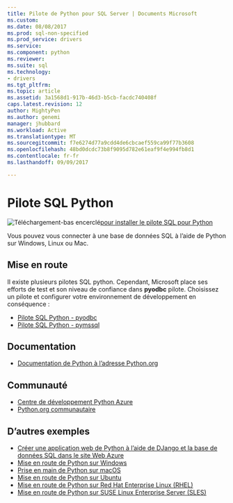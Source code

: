 ```yaml
---
title: Pilote de Python pour SQL Server | Documents Microsoft
ms.custom: 
ms.date: 08/08/2017
ms.prod: sql-non-specified
ms.prod_service: drivers
ms.service: 
ms.component: python
ms.reviewer: 
ms.suite: sql
ms.technology:
- drivers
ms.tgt_pltfrm: 
ms.topic: article
ms.assetid: 3a1568d1-917b-46d3-b5cb-facdc740408f
caps.latest.revision: 12
author: MightyPen
ms.author: genemi
manager: jhubbard
ms.workload: Active
ms.translationtype: MT
ms.sourcegitcommit: f7e6274d77a9cdd4de6cbcaef559ca99f77b3608
ms.openlocfilehash: 48bd0dcdc73b8f9095d782e61eaf9f4e994fb8d1
ms.contentlocale: fr-fr
ms.lasthandoff: 09/09/2017

---
```

# <a name="python-sql-driver"></a>Pilote SQL Python

![Téléchargement-bas encerclé](../../ssdt/media/download.png)[pour installer le pilote SQL pour Python](../sql-connection-libraries.md#anchor-20-drivers-relational-access)

Vous pouvez vous connecter à une base de données SQL à l’aide de Python sur Windows, Linux ou Mac.   
  
## <a name="getting-started"></a>Mise en route  
Il existe plusieurs pilotes SQL python. Cependant, Microsoft place ses efforts de test et son niveau de confiance dans **pyodbc** pilote. Choisissez un pilote et configurer votre environnement de développement en conséquence :
* [Pilote SQL Python - pyodbc](pyodbc/python-sql-driver-pyodbc.md)
* [Pilote SQL Python - pymssql](pymssql/python-sql-driver-pymssql.md)
  
## <a name="documentation"></a>Documentation  
* [Documentation de Python à l’adresse Python.org](https://www.python.org/doc/)  
  
## <a name="community"></a>Communauté  
* [Centre de développement Python Azure](https://azure.microsoft.com/develop/python/)  
* [Python.org communautaire](https://www.python.org/community/)  
  
## <a name="more-samples"></a>D’autres exemples  
* [Créer une application web de Python à l’aide de DJango et la base de données SQL dans le site Web Azure](https://github.com/Microsoft/PTVS/wiki/Django-and-SQL-Database-on-Azure)
* [Mise en route de Python sur Windows](https://www.microsoft.com/sql-server/developer-get-started/python/windows/)
* [Prise en main de Python sur macOS](https://www.microsoft.com/sql-server/developer-get-started/python/mac/)
* [Mise en route de Python sur Ubuntu](https://www.microsoft.com/sql-server/developer-get-started/python/ubuntu/)
* [Mise en route de Python sur Red Hat Enterprise Linux (RHEL)](https://www.microsoft.com/sql-server/developer-get-started/python/rhel/)
* [Mise en route de Python sur SUSE Linux Enterprise Server (SLES)](https://www.microsoft.com/sql-server/developer-get-started/python/sles/)

